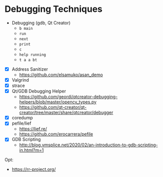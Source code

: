 # Debugging Techniques

* Debugging (gdb, Qt Creator)
    * `b main`
    * `run`
    * `next`
    * `print`
    * `c`
    * `help running`
    * `t a a bt`
* [x] Address Sanitizer
    * https://github.com/elsamuko/asan_demo
* [x] Valgrind
* [x] strace
* [x] Qt/GDB Debugging Helper
    * https://github.com/geordi/qtcreator-debugging-helpers/blob/master/opencv_types.py
    * https://github.com/qt-creator/qt-creator/tree/master/share/qtcreator/debugger
* [x] coredump
* [x] pefile/lief
    * https://lief.re/
    * https://github.com/erocarrera/pefile
* [x] GDB Scripting
    * http://blog.vmsplice.net/2020/02/an-introduction-to-gdb-scripting-in.html?m=1

Opt:
* https://rr-project.org/